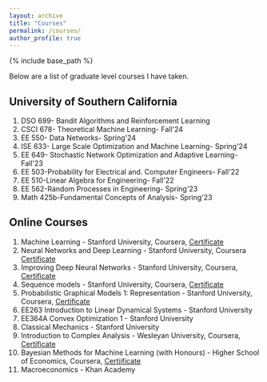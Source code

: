 ```yaml
---
layout: archive
title: "Courses"
permalink: /courses/
author_profile: true
---
```


{% include base_path %}

Below are a list of graduate level courses I have taken.

## University of Southern California

1. DSO 699- Bandit Algorithms and Reinforcement Learning
2. CSCI 678- Theoretical Machine Learning- Fall'24 
3. EE 550- Data Networks- Spring'24 
4. ISE 633- Large Scale Optimization and Machine Learning- Spring'24 
5. EE 649- Stochastic Network Optimization and Adaptive Learning- Fall'23
6. EE 503-Probability for Electrical and. Computer Engineers- Fall'22
7. EE 510-Linear Algebra for Engineering- Fall'22
8. EE 562-Random Processes in Engineering- Spring'23 
9. Math 425b-Fundamental Concepts of Analysis- Spring'23

## Online Courses

1. Machine Learning - Stanford University, Coursera, [Certificate](http://mevanwijewardena.github.io/files/cert1.pdf)
2. Neural Networks and Deep Learning - Stanford University, Coursera [Certificate](http://mevanwijewardena.github.io/files/cert2.pdf)
3. Improving Deep Neural Networks - Stanford University, Coursera, [Certificate](http://mevanwijewardena.github.io/files/cert3.pdf)
4. Sequence models - Stanford University, Coursera, [Certificate](http://mevanwijewardena.github.io/files/cert4.pdf)
5. Probabilistic Graphical Models 1: Representation - Stanford University, Coursera, [Certificate](http://mevanwijewardena.github.io/files/cert5.pdf)
6. EE263 Introduction to Linear Dynamical Systems - Stanford University
7. EE364A Convex Optimization 1 - Stanford University
8. Classical Mechanics - Stanford University
9. Introduction to Complex Analysis - Wesleyan University, Coursera, [Certificate](http://mevanwijewardena.github.io/files/cert6.pdf)
10. Bayesian Methods for Machine Learning (with Honours) - Higher School of Economics, Coursera, [Certiificate](http://mevanwijewardena.github.io/files/cert7.pdf)
11. Macroeconomics - Khan Academy


